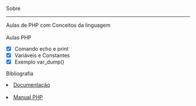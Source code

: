 Sobre
___
Aulas de PHP com Conceitos da linguagem<br>
<br>
Aulas PHP
* [x] Comando echo e print
* [x] Variáveis e Constantes
* [x] Exemplo var_dump()

Bibliografia <br>

<li><a href="https://developer.mozilla.org/pt-BR/docs/Web#documenta%C3%A7%C3%A3o_para_desenvolvedores_web" target="_blank">Documentação</a></li><br>

<li><a href="https://www.php.net/manual/pt_BR/" target="_blank">Manual PHP</a></li><br>

